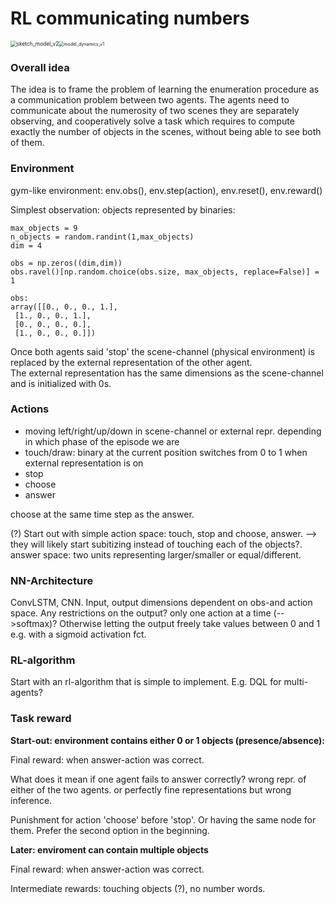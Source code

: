 
# RL communicating numbers



<img src="/home/silvester/phd/projects/rl_number_communication/sketch_model_v2.png" alt="sketch_model_v2" style="zoom:60%;" /><img src="/home/silvester/phd/projects/rl_number_communication/model_dynamics_v1.png" alt="model_dynamics_v1" style="zoom:50%;" />

### Overall idea

The idea is to frame the  problem of learning the enumeration procedure as a  communication problem between two agents. The agents  need to communicate about the numerosity of two scenes   they are separately observing, and cooperatively solve a task which requires to compute exactly the number of   objects in the scenes, without being able to see both of them.

### Environment 

gym-like environment:
env.obs(), env.step(action), env.reset(), env.reward()

Simplest observation: objects represented by binaries:

```
max_objects = 9
n_objects = random.randint(1,max_objects)
dim = 4

obs = np.zeros((dim,dim))
obs.ravel()[np.random.choice(obs.size, max_objects, replace=False)] = 1

obs:
array([[0., 0., 0., 1.],
 [1., 0., 0., 1.],
 [0., 0., 0., 0.],
 [1., 0., 0., 0.]])
```



Once both agents said 'stop' the scene-channel (physical environment) is replaced by the external representation of the other agent.  
The external representation has the same dimensions as the scene-channel and is initialized with 0s. 



### Actions
- moving left/right/up/down in scene-channel or external repr. depending in which phase of the episode we are  
- touch/draw: binary at the current position switches from 0 to 1 when external representation is on
- stop
- choose 
- answer



choose at the same time step as the answer.

(?) Start out with simple action space: touch, stop and choose, answer. --> they will likely start subitizing instead of touching each of the objects?. 
answer space: two units representing larger/smaller or equal/different.

### NN-Architecture

ConvLSTM, CNN. Input, output dimensions dependent on obs-and action space. 
Any restrictions on the output? only one action at a time (-->softmax)? Otherwise letting the output freely take values between 0 and 1 e.g. with a sigmoid activation fct.

### RL-algorithm

Start with an rl-algorithm that is simple to implement. E.g. DQL for multi-agents?



### Task reward

**Start-out: environment contains either 0 or 1 objects (presence/absence):**

Final reward: when answer-action was correct.

What does it mean if one agent fails to answer correctly? wrong repr. of either of the two agents. or perfectly fine representations but wrong inference.

Punishment for action 'choose' before 'stop'. Or having the same node for them. Prefer the second option in the beginning.



**Later: enviroment can contain multiple objects** 

Final reward: when answer-action was correct.

Intermediate rewards: touching objects (?), no number words. 
